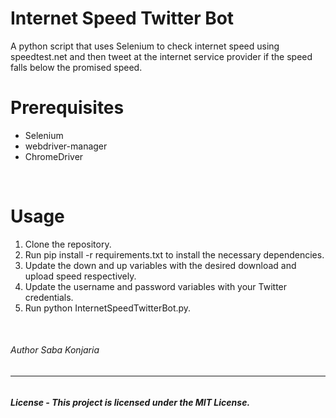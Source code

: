 <h1>Internet Speed Twitter Bot</h1>
<p>A python script that uses Selenium to check internet speed using speedtest.net and then tweet at the internet service provider if the speed falls below the promised speed.</p>

<h1>Prerequisites</h1>
<ul>
<li>Selenium</li>
<li>webdriver-manager</li>
<li>ChromeDriver</li>
</ul>
<br>
<h1>Usage</h1>
<ol>
<li>Clone the repository.</li>
<li>Run pip install -r requirements.txt to install the necessary dependencies.</li>
<li>Update the down and up variables with the desired download and upload speed respectively.</li>
<li>Update the username and password variables with your Twitter credentials.</li>
<li>Run python InternetSpeedTwitterBot.py.</li>
</ol>
<br>
<h6><em>Author Saba Konjaria</em><h6>
<hr>
<h5>License - This project is licensed under the MIT License.</h5>


